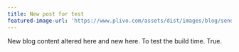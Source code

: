 ```yaml
---
title: New post for test
featured-image-url: 'https://www.plivo.com/assets/dist/images/blog/sender-id-reg.png'
---
```


New blog content altered here and new here. To test the build time. True.